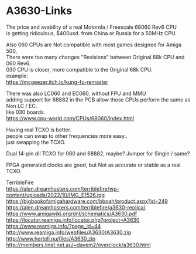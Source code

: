 # A3630-Links

The price and avability of a real Motorola / Freescale 68060 Rev6 CPU</br>
is getting ridiculous, $400usd. from China or Russia for a 50MHz CPU. </p>

Also 060 CPUs are Not compatible with most games designed for Amiga 500, </br>
There were too many changes "Revisions" between Original 68k CPU and 060 Rev6. </br>
030 CPU is closer, more compatible to the Original 68k CPU. </br>
example: </br>
https://mcgeezer.itch.io/kung-fu-remaster </p>

There was also LC060 and EC060, without FPU and MMU </br>
adding support for 68882 in the PCB allow those CPUs perform the same as Non LC / EC. </br>
like 030 boards. </br>
https://www.cpu-world.com/CPUs/68060/index.html </p>

Having real TCXO is better. </br>
people can swap to other frequencies more easy.. </br>
just swapping the TCXO. </p>

Dual 14-pin dil TCXO for 060 and 68882, maybe? Jumper for Single / same? </p>

FPGA generated clocks are good, but Not as accurate or stable as a real TCXO. </p>

TerribleFire </br>
https://alen.dreamhosters.com/terriblefire/wp-content/uploads/2022/10/IMG_E1526.jpg </br>
https://bigbookofamigahardware.com/bboah/product.aspx?id=249 </br>
https://alen.dreamhosters.com/terriblefire/a3630-replica/ </br>
https://www.amigawiki.org/dnl/schematics/A3630.pdf </br>
https://locator.reamiga.info/locator.php?project=A3630 </br>
https://www.reamiga.info/?page_id=44 </br>
http://www.reamiga.info/webfiles/A3630/A3630.zip </br>
http://www.hertell.nu/files/A3630.zip </br>
http://members.iinet.net.au/~davem2/overclock/a3630.html </p>
